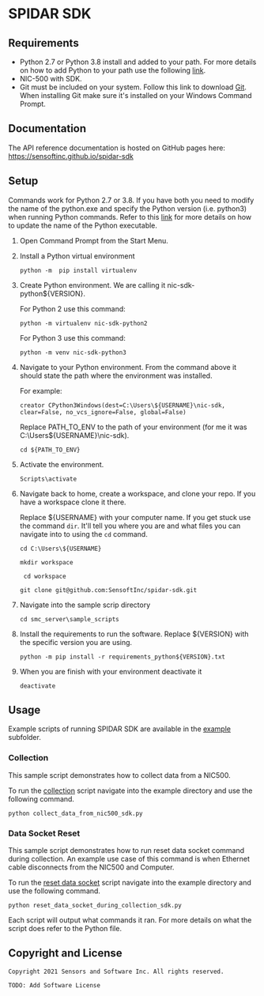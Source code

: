 # SPIDAR SDK


## Requirements 

* Python 2.7 or Python 3.8 install and added to your path. For more details on how to add Python to your path use the 
  following
  [link](https://datascience.com.co/how-to-install-python-2-7-and-3-6-in-windows-10-add-python-path-281e7eae62a). 
* NIC-500 with SDK.  
* Git must be included on your system. Follow this link to download [Git](https://git-scm.com/downloads). When 
  installing Git make sure it's installed on your Windows Command Prompt. 

## Documentation

The API reference documentation is hosted on GitHub pages here: https://sensoftinc.github.io/spidar-sdk

## Setup 

Commands work for Python 2.7 or 3.8. If you have both you need to modify the name of the python.exe and specify the 
Python version (i.e. python3) when running Python commands. Refer to this 
[link](https://datascience.com.co/how-to-install-python-2-7-and-3-6-in-windows-10-add-python-path-281e7eae62a) for more 
details on how to update the name of the Python executable.

1. Open Command Prompt from the Start Menu. 
   
2. Install a Python virtual environment 

    ```python -m  pip install virtualenv```

3. Create Python environment. We are calling it nic-sdk-python${VERSION}.  

    For Python 2 use this command:

    ```python -m virtualenv nic-sdk-python2```

    For Python 3 use this command: 

    ```python -m venv nic-sdk-python3```

4. Navigate to your Python environment. From the command above it should state the path where the environment was 
   installed.

    For example:  

    ```creator CPython3Windows(dest=C:\Users\${USERNAME}\nic-sdk, clear=False, no_vcs_ignore=False, global=False)```

    Replace PATH_TO_ENV to the path of your environment (for me it was C:\Users\${USERNAME}\nic-sdk). 

    ```cd ${PATH_TO_ENV}```

5. Activate the environment.
   
    ```Scripts\activate```  

6. Navigate back to home, create a workspace, and clone your repo. If you have a workspace clone it there. 

    Replace ${USERNAME} with your computer name.  If you get stuck use the command ```dir```. It'll tell you where you 
    are and what files you can navigate into to using the ```cd``` command. 

    ``` cd C:\Users\${USERNAME} ```

    ``` mkdir workspace ```

    ``` cd workspace```

    ```git clone git@github.com:SensoftInc/spidar-sdk.git```

7. Navigate into the sample scrip directory 

    ```cd smc_server\sample_scripts```

8. Install the requirements to run the software. Replace ${VERSION} with the specific version you are using.

    ```python -m pip install -r requirements_python${VERSION}.txt```

9. When you are finish with your environment deactivate it

    ```deactivate```
 

## Usage 

Example scripts of running SPIDAR SDK are available in the [example](example/) subfolder.

### Collection

This sample script demonstrates how to collect data from a NIC500.

To run the [collection](example/collect_data_from_nic500_sdk.py) script navigate into the example directory and use the 
following command. 

```python collect_data_from_nic500_sdk.py```

### Data Socket Reset 

This sample script demonstrates how to run reset data socket command during collection. An example use case of this 
command is when Ethernet cable disconnects from the NIC500 and Computer.  

To run the [reset data socket](example/reset_data_socket_during_collection_sdk.py) script navigate into the example 
directory and use the following command. 

```python reset_data_socket_during_collection_sdk.py```

Each script will output what commands it ran. For more details on what the script does refer to the Python file.

## Copyright and License

```
Copyright 2021 Sensors and Software Inc. All rights reserved.

TODO: Add Software License 
```